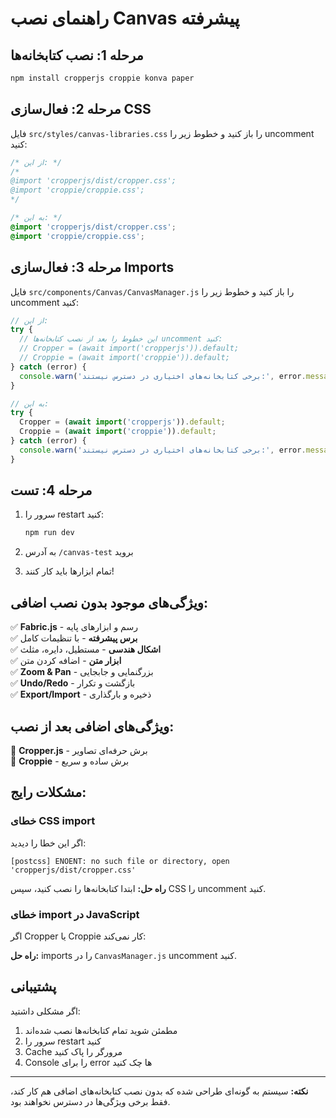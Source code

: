 # راهنمای نصب Canvas پیشرفته

## مرحله 1: نصب کتابخانه‌ها

```bash
npm install cropperjs croppie konva paper
```

## مرحله 2: فعال‌سازی CSS

فایل `src/styles/canvas-libraries.css` را باز کنید و خطوط زیر را uncomment کنید:

```css
/* از این: */
/* 
@import 'cropperjs/dist/cropper.css';
@import 'croppie/croppie.css';
*/

/* به این: */
@import 'cropperjs/dist/cropper.css';
@import 'croppie/croppie.css';
```

## مرحله 3: فعال‌سازی Imports

فایل `src/components/Canvas/CanvasManager.js` را باز کنید و خطوط زیر را uncomment کنید:

```javascript
// از این:
try {
  // این خطوط را بعد از نصب کتابخانه‌ها uncomment کنید:
  // Cropper = (await import('cropperjs')).default;
  // Croppie = (await import('croppie')).default;
} catch (error) {
  console.warn('برخی کتابخانه‌های اختیاری در دسترس نیستند:', error.message);
}

// به این:
try {
  Cropper = (await import('cropperjs')).default;
  Croppie = (await import('croppie')).default;
} catch (error) {
  console.warn('برخی کتابخانه‌های اختیاری در دسترس نیستند:', error.message);
}
```

## مرحله 4: تست

1. سرور را restart کنید:
   ```bash
   npm run dev
   ```

2. به آدرس `/canvas-test` بروید

3. تمام ابزارها باید کار کنند!

## ویژگی‌های موجود بدون نصب اضافی:

✅ **Fabric.js** - رسم و ابزارهای پایه  
✅ **برس پیشرفته** - با تنظیمات کامل  
✅ **اشکال هندسی** - مستطیل، دایره، مثلث  
✅ **ابزار متن** - اضافه کردن متن  
✅ **Zoom & Pan** - بزرگنمایی و جابجایی  
✅ **Undo/Redo** - بازگشت و تکرار  
✅ **Export/Import** - ذخیره و بارگذاری  

## ویژگی‌های اضافی بعد از نصب:

🔄 **Cropper.js** - برش حرفه‌ای تصاویر  
🔄 **Croppie** - برش ساده و سریع  

## مشکلات رایج:

### خطای CSS import
اگر این خطا را دیدید:
```
[postcss] ENOENT: no such file or directory, open 'cropperjs/dist/cropper.css'
```

**راه حل:** ابتدا کتابخانه‌ها را نصب کنید، سپس CSS را uncomment کنید.

### خطای import در JavaScript
اگر Cropper یا Croppie کار نمی‌کند:

**راه حل:** imports را در `CanvasManager.js` uncomment کنید.

## پشتیبانی

اگر مشکلی داشتید:
1. مطمئن شوید تمام کتابخانه‌ها نصب شده‌اند
2. سرور را restart کنید
3. Cache مرورگر را پاک کنید
4. Console را برای error ها چک کنید

---

**نکته:** سیستم به گونه‌ای طراحی شده که بدون نصب کتابخانه‌های اضافی هم کار کند، فقط برخی ویژگی‌ها در دسترس نخواهند بود.
